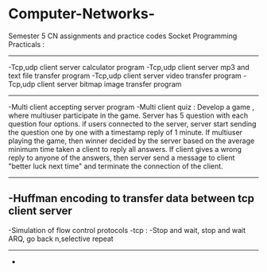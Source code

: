 # Computer-Networks-

Semester 5 CN assignments and practice codes
Socket Programming Practicals :

----------------------------------------------------------------------------------------------
-Tcp,udp client server calculator program
-Tcp,udp client server mp3 and text file transfer program
-Tcp,udp client server video transfer program
-Tcp,udp client server bitmap image transfer program

--------------------------------------------------------------------------------------------------
-Multi client accepting server program
-Multi client quiz : Develop a game , where multiuser participate in the game. Server has 5 question with each question four options. if users connected to the server, server start sending the question one by one with a timestamp reply of 1 minute. If multiuser playing the game, then winner decided by the server based on the average minimum time taken a client to reply all answers. If  client gives a wrong reply to anyone of the answers, then server send a message to client "better luck next time" and terminate the connection of the client.

---------------------------------------------------------------------------------------------------------
-Huffman encoding to transfer data between tcp client server
------------------------------------------------------------------------------------------------------------
-Simulation of flow control protocols -tcp : -Stop and wait, stop and wait ARQ, go back n,selective repeat 

----------------------------------------------------------------------------------------------------------------



-
